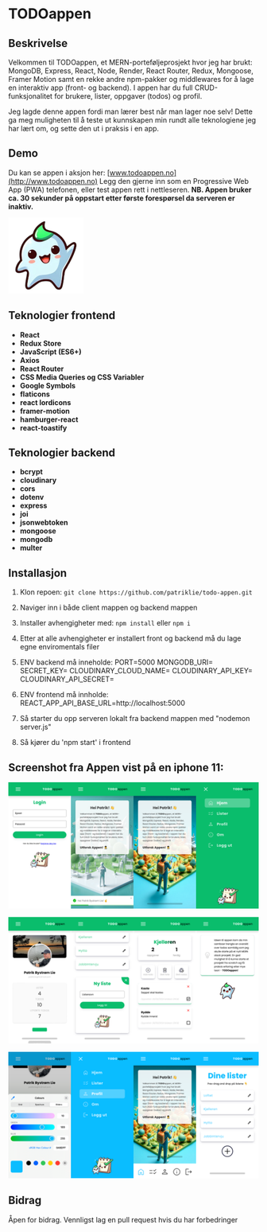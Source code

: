 # TODOappen

## Beskrivelse
Velkommen til TODOappen, et MERN-porteføljeprosjekt hvor jeg har brukt: MongoDB, Express, React, Node, Render, React Router, Redux, Mongoose, Framer Motion samt en rekke andre npm-pakker og middlewares for å lage en interaktiv app (front- og backend). I appen har du full CRUD-funksjonalitet for brukere, lister, oppgaver (todos) og profil.

Jeg lagde denne appen fordi man lærer best når man lager noe selv! Dette ga meg muligheten til å teste ut kunnskapen min rundt alle teknologiene jeg har lært om, og sette den ut i praksis i en app.

## Demo
Du kan se appen i aksjon her: [www.todoappen.no](http://www.todoappen.no) Legg den gjerne inn som en Progressive Web App (PWA) telefonen, eller test appen rett i nettleseren. 
**NB. Appen bruker ca. 30 sekunder på oppstart etter første forespørsel da serveren er inaktiv.**

![Todo Maskotten](client/public/apple-touch-icon-152x152.png)

## Teknologier frontend
- **React**
- **Redux Store**
- **JavaScript (ES6+)**
- **Axios**
- **React Router**
- **CSS Media Queries og CSS Variabler**
- **Google Symbols**
- **flaticons**
- **react lordicons**
- **framer-motion**
- **hamburger-react**
- **react-toastify**

## Teknologier backend
- **bcrypt**
- **cloudinary**
- **cors**
- **dotenv**
- **express**
- **joi**
- **jsonwebtoken**
- **mongoose**
- **mongodb**
- **multer**

## Installasjon
1. Klon repoen: `git clone https://github.com/patriklie/todo-appen.git`
2. Naviger inn i både client mappen og backend mappen 
3. Installer avhengigheter med: `npm install` eller `npm i`
4. Etter at alle avhengigheter er installert front og backend må du lage egne enviromentals filer

5. ENV backend må inneholde: 
PORT=5000
MONGODB_URI=
SECRET_KEY=
CLOUDINARY_CLOUD_NAME=
CLOUDINARY_API_KEY=
CLOUDINARY_API_SECRET=
6. ENV frontend må innholde:
REACT_APP_API_BASE_URL=http://localhost:5000
7. Så starter du opp serveren lokalt fra backend mappen med "nodemon server.js"
8. Så kjører du 'npm start' i frontend

## Screenshot fra Appen vist på en iphone 11:
![Todoappen Bilde 1-4](images/Bilde1_crop.png)

![Todoappen Bilde 5-8](images/Bilde2_crop.png)

![Todoappen Bilde 9-12](images/Bilde3_crop.png)

## Bidrag
Åpen for bidrag. Vennligst lag en pull request hvis du har forbedringer
